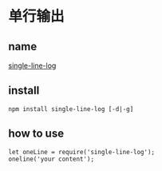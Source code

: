# 单行输出

## name 

[single-line-log](https://github.com/freeall/single-line-log)

## install

```
npm install single-line-log [-d|-g]
```

## how to use

```
let oneLine = require('single-line-log');
oneline('your content');
```
